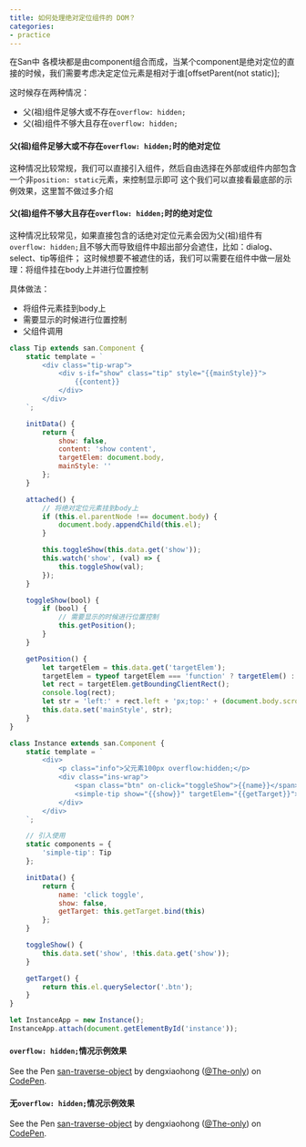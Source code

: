 ```yaml
---
title: 如何处理绝对定位组件的 DOM？
categories:
- practice
---
```


在San中 各模块都是由component组合而成，当某个component是绝对定位的直接的时候，我们需要考虑决定定位元素是相对于谁[offsetParent(not static)];

这时候存在两种情况：

- 父(祖)组件足够大或不存在`overflow: hidden;`
- 父(祖)组件不够大且存在`overflow: hidden;`


#### 父(祖)组件足够大或不存在`overflow: hidden;`时的绝对定位
这种情况比较常规，我们可以直接引入组件，然后自由选择在外部或组件内部包含一个非`position: static`元素，来控制显示即可
这个我们可以直接看最底部的示例效果，这里暂不做过多介绍


#### 父(祖)组件不够大且存在`overflow: hidden;`时的绝对定位
这种情况比较常见，如果直接包含的话绝对定位元素会因为父(祖)组件有`overflow: hidden;`且不够大而导致组件中超出部分会遮住，比如：dialog、select、tip等组件；
这时候想要不被遮住的话，我们可以需要在组件中做一层处理：将组件挂在body上并进行位置控制

具体做法：

- 将组件元素挂到body上
- 需要显示的时候进行位置控制
- 父组件调用

```javascript
class Tip extends san.Component {
    static template = `
        <div class="tip-wrap">
            <div s-if="show" class="tip" style="{{mainStyle}}">
                {{content}}
            </div>
        </div>
    `;

    initData() {
        return {
            show: false,
            content: 'show content',
            targetElem: document.body,
            mainStyle: ''
        };
    }

    attached() {
        // 将绝对定位元素挂到body上
        if (this.el.parentNode !== document.body) {
            document.body.appendChild(this.el);
        }

        this.toggleShow(this.data.get('show'));
        this.watch('show', (val) => {
            this.toggleShow(val);
        });
    }

    toggleShow(bool) {
        if (bool) {
            // 需要显示的时候进行位置控制
            this.getPosition();
        }
    }

    getPosition() {
        let targetElem = this.data.get('targetElem');
        targetElem = typeof targetElem === 'function' ? targetElem() : targetElem;
        let rect = targetElem.getBoundingClientRect();
        console.log(rect);
        let str = 'left:' + rect.left + 'px;top:' + (document.body.scrollTop + rect.top + rect.height) + 'px;';
        this.data.set('mainStyle', str);
    }
}

class Instance extends san.Component {
    static template = `
        <div>
            <p class="info">父元素100px overflow:hidden;</p>
            <div class="ins-wrap">
                <span class="btn" on-click="toggleShow">{{name}}</span>
                <simple-tip show="{{show}}" targetElem="{{getTarget}}"></simple-tip>
            </div>
        </div>
    `;

    // 引入使用
    static components = {
        'simple-tip': Tip
    };

    initData() {
        return {
            name: 'click toggle',
            show: false,
            getTarget: this.getTarget.bind(this)
        };
    }

    toggleShow() {
        this.data.set('show', !this.data.get('show'));
    }

    getTarget() {
        return this.el.querySelector('.btn');
    }
}

let InstanceApp = new Instance();
InstanceApp.attach(document.getElementById('instance'));
```

#### `overflow: hidden;`情况示例效果

<p
    data-height="265"
    data-theme-id="dark"
    data-slug-hash="VzMjNQ"
    data-default-tab="js,result"
    data-user="The-only"
    data-embed-version="2"
    data-pen-title="san-traverse-object"
    class="codepen">See the Pen
        <a href="https://codepen.io/The-only/pen/VzMjNQ">san-traverse-object</a>
        by dengxiaohong (<a href="https://codepen.io/The-only">@The-only</a>)
        on <a href="https://codepen.io">CodePen</a>.
</p>

#### 无`overflow: hidden;`情况示例效果
<p
    data-height="265"
    data-theme-id="dark"
    data-slug-hash="EvbQQd"
    data-default-tab="js,result"
    data-user="The-only"
    data-embed-version="2"
    data-pen-title="san-traverse-object"
    class="codepen">See the Pen
        <a href="https://codepen.io/The-only/pen/EvbQQd">san-traverse-object</a>
        by dengxiaohong (<a href="https://codepen.io/The-only">@The-only</a>)
        on <a href="https://codepen.io">CodePen</a>.
</p>
<script async src="https://production-assets.codepen.io/assets/embed/ei.js"></script>
